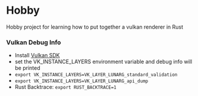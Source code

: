 # Hobby
Hobby project for learning how to put together a vulkan renderer in Rust

### Vulkan Debug Info
* Install [Vulkan SDK](https://vulkan.lunarg.com/doc/view/latest/linux/getting_started.html)
* set the VK_INSTANCE_LAYERS environment variable and debug info will be printed
* `export VK_INSTANCE_LAYERS=VK_LAYER_LUNARG_standard_validation`
* `export VK_INSTANCE_LAYERS=VK_LAYER_LUNARG_api_dump`
* Rust Backtrace: `export RUST_BACKTRACE=1`
